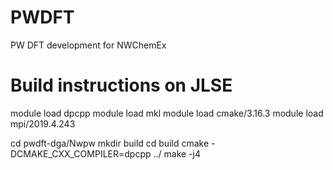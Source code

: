 # PWDFT
PW DFT development for NWChemEx

# Build instructions on JLSE
module load dpcpp
module load mkl
module load cmake/3.16.3
module load mpi/2019.4.243

cd pwdft-dga/Nwpw
mkdir build
cd build
cmake -DCMAKE_CXX_COMPILER=dpcpp ../
make -j4
